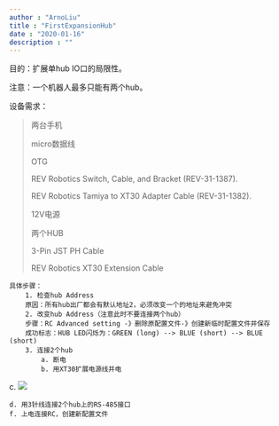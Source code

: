 ```yaml
---
author : "ArnoLiu"
title : "FirstExpansionHub"
date : "2020-01-16"
description : ""
---
```


目的：扩展单hub IO口的局限性。

注意：一个机器人最多只能有两个hub。

设备需求：
<blockquote>
两台手机	
	
micro数据线	
	
OTG	
	
REV Robotics Switch, Cable, and Bracket (REV-31-1387). 	
	
REV Robotics Tamiya to XT30 Adapter Cable (REV-31-1382). 	
	
12V电源	
	
两个HUB	
	
 3-Pin JST PH Cable 	
	
REV Robotics XT30 Extension Cable	
</blockquote>

	具体步骤：
		1. 检查hub Address
		原因：所有hub出厂都会有默认地址2，必须改变一个的地址来避免冲突
		2. 改变hub Address（注意此时不要连接两个hub）
		步骤：RC Advanced setting -》删除原配置文件-》创建新临时配置文件并保存
		成功标志：HUB LED闪烁为：GREEN (long) --> BLUE (short) --> BLUE (short) 
		3. 连接2个hub
			a. 断电
			b. 用XT30扩展电源线并电
c. ![](https://blog.arnopi.top/img/exc1.png)

	d. 用3针线连接2个hub上的RS-485接口
	f. 上电连接RC，创建新配置文件




	
